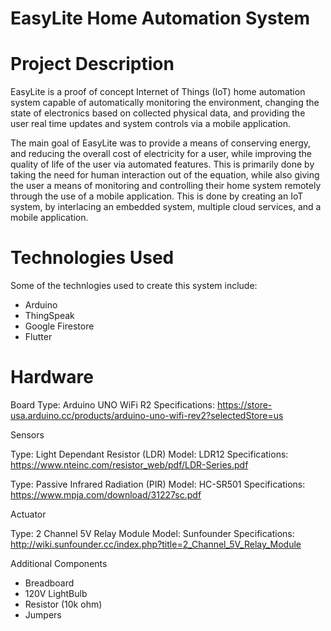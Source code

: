 # EasyLite Home Automation System

# Project Description
EasyLite is a proof of concept Internet of Things (IoT) home automation system capable of automatically monitoring the environment, changing the state of electronics based on collected physical data, and providing the user real time updates and system controls via a mobile application.

The main goal of EasyLite was to provide a means of conserving energy, and reducing the overall cost of electricity for a user, while improving the quality of life of the user via automated features. This is primarily done by taking the need for human interaction out of the equation, while also giving the user a means of monitoring and controlling their home system remotely through the use of a mobile application. This is done by creating an IoT system, by interlacing an embedded system, multiple cloud services, and a mobile application.


# Technologies Used
Some of the technlogies used to create this system include:
- Arduino
- ThingSpeak
- Google Firestore
- Flutter

# Hardware

Board 
Type: Arduino UNO WiFi R2
Specifications: https://store-usa.arduino.cc/products/arduino-uno-wifi-rev2?selectedStore=us

Sensors

Type: Light Dependant Resistor (LDR)
Model: LDR12
Specifications: https://www.nteinc.com/resistor_web/pdf/LDR-Series.pdf

Type: Passive Infrared Radiation (PIR)
Model: HC-SR501
Specifications: https://www.mpja.com/download/31227sc.pdf

Actuator

Type: 2 Channel 5V Relay Module
Model: Sunfounder
Specifications: http://wiki.sunfounder.cc/index.php?title=2_Channel_5V_Relay_Module

Additional Components
- Breadboard
- 120V LightBulb
- Resistor (10k ohm)
- Jumpers

















